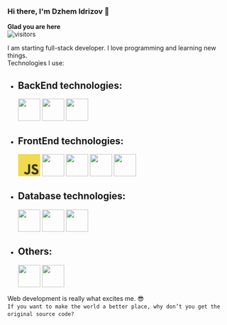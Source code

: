 ### Hi there, I'm Dzhem Idrizov :wave:

**Glad you are here** \
![visitors](https://visitor-badge.laobi.icu/badge?page_id=idrizovdjem) 

I am starting full-stack developer. I love programming and learning new things.\
Technologies I use:
- ## BackEnd technologies:

  <img src="https://th.bing.com/th/id/OIF.ALgAukhj8oUx4GCZ9VYH3g?pid=ImgDet&rs=1" width="50" height="50"> <img src="https://ih0.redbubble.net/image.366684642.5673/flat,800x800,075,f.u1.jpg" width="50" height="50"> <img src="https://www.ict.social/images/5728/nodejs_logo.png" width="50" height="50">

- ## FrontEnd technologies:

  <img src="https://raw.githubusercontent.com/voodootikigod/logo.js/master/js.png" width="50" height="50"> <img src="https://clipground.com/images/react-logo-png-7.png" width="50" height="50"> <img src="https://cdn2.iconfinder.com/data/icons/metro-uinvert-dock/256/HTML5.png" width="50" height="50"> <img src="https://img.icons8.com/color/1600/css3.png" width="50" height="50"> <img src="https://cdn.iconscout.com/icon/free/png-256/bootstrap-6-1175203.png" width="50" height="50">

- ## Database technologies:

  <img src="https://career.guru99.com/wp-content/uploads/2016/09/Tsql-icon.png" width="50" height="50"> <img src="https://th.bing.com/th/id/OIP.Aebwf5rdfwiMYcyG87jJsgHaDy?w=292&h=178&c=7&o=5&pid=1.7" width="50" height="50"> <img src="https://th.bing.com/th/id/R5d550dbc616db9c551a41c1c378f0696?rik=ywXt3T8WE1Fg1w&pid=ImgRaw" width="50" height="50">

- ## Others:

  <img src="https://cdn.freebiesupply.com/logos/thumbs/2x/react-router-logo.png" width="50" height="50"> <img src="https://th.bing.com/th/id/Ree1369e96e441ad0119530d10264b8b4?rik=zvKQTSwXTP8sqg&pid=ImgRaw" width="50" height="50">

Web development is really what excites me. :sunglasses:\
```If you want to make the world a better place, why don’t you get the original source code?```
